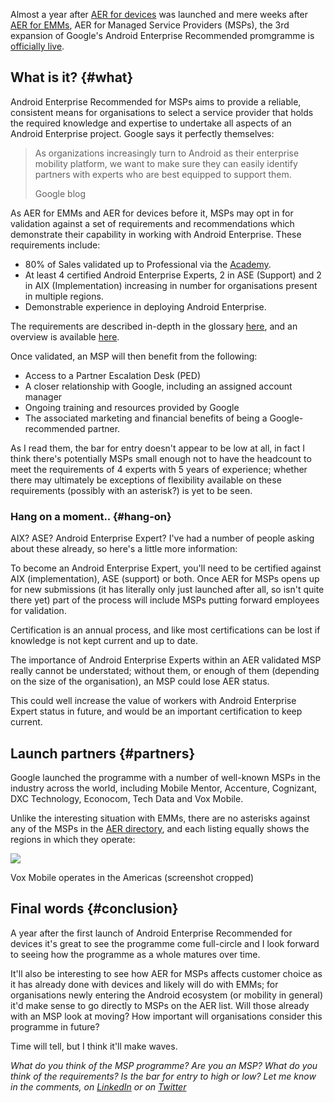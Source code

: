 <!---
title: "Google launch Android Enterprise Recommended for Managed Service Providers"
date: "2019-02-25"
categories:
  - "enterprise"
tags:
  - "aer"
  - "android"
  - "android-enterprise"
  - "android-enterprise-recommended"
  - "emm"
  - "enterprise"
  - "google"
--->

Almost a year after [AER for devices](/2018/02/enterprise-ready-google-launch-android-enterprise-recommended/) was launched and mere weeks after [AER for EMMs](/2019/01/aer-expands-android-enterprise-recommended-for-emms/), AER for Managed Service Providers (MSPs), the 3rd expansion of Google's Android Enterprise Recommended promgramme is [officially live](https://www.blog.google/products/android-enterprise/aer-msp/).

## What is it? {#what}

Android Enterprise Recommended for MSPs aims to provide a reliable, consistent means for organisations to select a service provider that holds the required knowledge and expertise to undertake all aspects of an Android Enterprise project. Google says it perfectly themselves:

> As organizations increasingly turn to Android as their enterprise mobility platform, we want to make sure they can easily identify partners with experts who are best equipped to support them.
>
> Google blog

As AER for EMMs and AER for devices before it, MSPs may opt in for validation against a set of requirements and recommendations which demonstrate their capability in working with Android Enterprise. These requirements include:

- 80% of Sales validated up to Professional via the [Academy](http://androidenterprise.training).
- At least 4 certified Android Enterprise Experts, 2 in ASE (Support) and 2 in AIX (Implementation) increasing in number for organisations present in multiple regions.
- Demonstrable experience in deploying Android Enterprise.

The requirements are described in-depth in the glossary [here](https://androidenterprisepartners.withgoogle.com/glossary/msp/), and an overview is available [here](https://www.android.com/enterprise/recommended/requirements/).

Once validated, an MSP will then benefit from the following:

- Access to a Partner Escalation Desk (PED)
- A closer relationship with Google, including an assigned account manager
- Ongoing training and resources provided by Google
- The associated marketing and financial benefits of being a Google-recommended partner.

As I read them, the bar for entry doesn't appear to be low at all, in fact I think there's potentially MSPs small enough not to have the headcount to meet the requirements of 4 experts with 5 years of experience; whether there may ultimately be exceptions of flexibility available on these requirements (possibly with an asterisk?) is yet to be seen.

### Hang on a moment.. {#hang-on}

AIX? ASE? Android Enterprise Expert? I've had a number of people asking about these already, so here's a little more information:

To become an Android Enterprise Expert, you'll need to be certified against AIX (implementation), ASE (support) or both. Once AER for MSPs opens up for new submissions (it has literally only just launched after all, so isn't quite there yet) part of the process will include MSPs putting forward employees for validation.

Certification is an annual process, and like most certifications can be lost if knowledge is not kept current and up to date.

The importance of Android Enterprise Experts within an AER validated MSP really cannot be understated; without them, or enough of them (depending on the size of the organisation), an MSP could lose AER status.

This could well increase the value of workers with Android Enterprise Expert status in future, and would be an important certification to keep current.

## Launch partners {#partners}

Google launched the programme with a number of well-known MSPs in the industry across the world, including Mobile Mentor, Accenture, Cognizant, DXC Technology, Econocom, Tech Data and Vox Mobile.

Unlike the interesting situation with EMMs, there are no asterisks against any of the MSPs in the [AER directory](https://androidenterprisepartners.withgoogle.com/msp/?_ga=2.32450427.450603936.1550948947-350984924.1547574500), and each listing equally shows the regions in which they operate:

![](/wp-content/uploads/2019/02/image-1-1140x609.png)

Vox Mobile operates in the Americas (screenshot cropped)

## Final words {#conclusion}

A year after the first launch of Android Enterprise Recommended for devices it's great to see the programme come full-circle and I look forward to seeing how the programme as a whole matures over time.

It'll also be interesting to see how AER for MSPs affects customer choice as it has already done with devices and likely will do with EMMs; for organisations newly entering the Android ecosystem (or mobility in general) it'd make sense to go directly to MSPs on the AER list. Will those already with an MSP look at moving? How important will organisations consider this programme in future?

Time will tell, but I think it'll make waves.

_What do you think of the MSP programme? Are you an MSP? What do you think of the requirements? Is the bar for entry to high or low? Let me know in the comments, on [LinkedIn](https://linkedin.com/in/jasonbayton) or on [Twitter](https://twitter.com/jasonbayton)_
